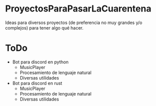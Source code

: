 # ProyectosParaPasarLaCuarentena

Ideas para diversos proyectos (de preferencia no muy grandes y/o complejos) para  tener algo qué hacer.

# ToDo

- Bot para discord en python
  - MusicPlayer
  - Procesamiento de lenguaje natural
  - Diversas utilidades
- Bot para discord en rust
  - MusicPlayer
  - Procesamiento de lenguaje natural
  - Diversas utilidades
